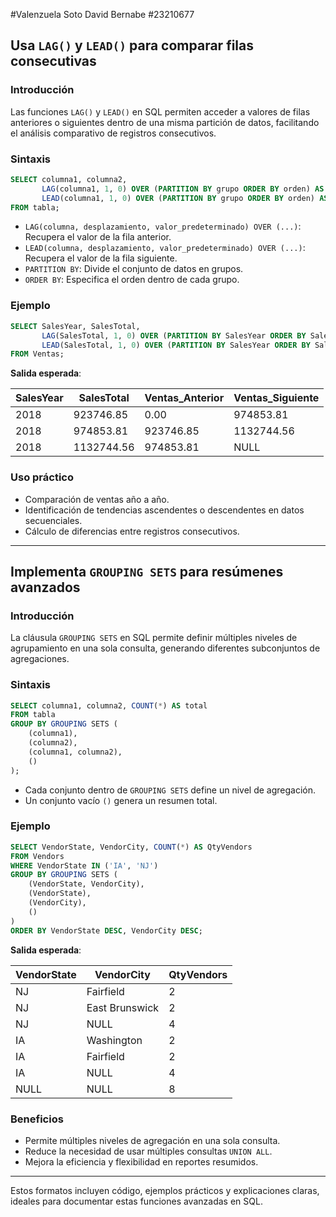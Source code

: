 #Valenzuela Soto David Bernabe 
#23210677

## Usa `LAG()` y `LEAD()` para comparar filas consecutivas

### Introducción
Las funciones `LAG()` y `LEAD()` en SQL permiten acceder a valores de filas anteriores o siguientes dentro de una misma partición de datos, facilitando el análisis comparativo de registros consecutivos.

### Sintaxis

```sql
SELECT columna1, columna2,
       LAG(columna1, 1, 0) OVER (PARTITION BY grupo ORDER BY orden) AS valor_anterior,
       LEAD(columna1, 1, 0) OVER (PARTITION BY grupo ORDER BY orden) AS valor_siguiente
FROM tabla;
```

- `LAG(columna, desplazamiento, valor_predeterminado) OVER (...)`: Recupera el valor de la fila anterior.
- `LEAD(columna, desplazamiento, valor_predeterminado) OVER (...)`: Recupera el valor de la fila siguiente.
- `PARTITION BY`: Divide el conjunto de datos en grupos.
- `ORDER BY`: Especifica el orden dentro de cada grupo.

### Ejemplo

```sql
SELECT SalesYear, SalesTotal,
       LAG(SalesTotal, 1, 0) OVER (PARTITION BY SalesYear ORDER BY SalesTotal) AS Ventas_Anterior,
       LEAD(SalesTotal, 1, 0) OVER (PARTITION BY SalesYear ORDER BY SalesTotal) AS Ventas_Siguiente
FROM Ventas;
```

**Salida esperada**:

| SalesYear | SalesTotal | Ventas_Anterior | Ventas_Siguiente |
|-----------|-----------|-----------------|------------------|
| 2018      | 923746.85 | 0.00            | 974853.81        |
| 2018      | 974853.81 | 923746.85       | 1132744.56       |
| 2018      | 1132744.56| 974853.81       | NULL             |

### Uso práctico
- Comparación de ventas año a año.
- Identificación de tendencias ascendentes o descendentes en datos secuenciales.
- Cálculo de diferencias entre registros consecutivos.

 

---

## Implementa `GROUPING SETS` para resúmenes avanzados

### Introducción
La cláusula `GROUPING SETS` en SQL permite definir múltiples niveles de agrupamiento en una sola consulta, generando diferentes subconjuntos de agregaciones.

### Sintaxis

```sql
SELECT columna1, columna2, COUNT(*) AS total
FROM tabla
GROUP BY GROUPING SETS (
    (columna1), 
    (columna2), 
    (columna1, columna2),
    ()
);
```

- Cada conjunto dentro de `GROUPING SETS` define un nivel de agregación.
- Un conjunto vacío `()` genera un resumen total.

### Ejemplo

```sql
SELECT VendorState, VendorCity, COUNT(*) AS QtyVendors
FROM Vendors
WHERE VendorState IN ('IA', 'NJ')
GROUP BY GROUPING SETS (
    (VendorState, VendorCity), 
    (VendorState), 
    (VendorCity), 
    ()
)
ORDER BY VendorState DESC, VendorCity DESC;
```

**Salida esperada**:

| VendorState | VendorCity      | QtyVendors |
|-------------|----------------|------------|
| NJ         | Fairfield       | 2          |
| NJ         | East Brunswick  | 2          |
| NJ         | NULL            | 4          |
| IA         | Washington      | 2          |
| IA         | Fairfield       | 2          |
| IA         | NULL            | 4          |
| NULL       | NULL            | 8          |

### Beneficios
- Permite múltiples niveles de agregación en una sola consulta.
- Reduce la necesidad de usar múltiples consultas `UNION ALL`.
- Mejora la eficiencia y flexibilidad en reportes resumidos.

 

---

Estos formatos incluyen código, ejemplos prácticos y explicaciones claras, ideales para documentar estas funciones avanzadas en SQL.
